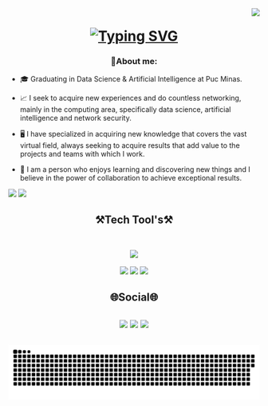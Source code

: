 <img align="right" src="https://visitor-badge.laobi.icu/badge?page_id=pedrinndias.pedrinndias" />
<h1 align="center">
  <a href="https://git.io/typing-svg"><img src="https://readme-typing-svg.demolab.com?font=Fira+Code&size=30&pause=1000&color=F7931D&center=true&width=435&lines=I'm+Pedro+Soares" alt="Typing SVG" /></a>
</h1>



<h3 align="center"> 📌About me: </h3> 

- 🎓 Graduating in Data Science & Artificial Intelligence at Puc Minas.
  
- 📈 I seek to acquire new experiences and do countless networking, mainly in the computing area, specifically data science, artificial intelligence and network security.
  
- 🖥️ I have specialized in acquiring new knowledge that covers the vast virtual field, always seeking to acquire results that add value to the projects and teams with which I work.

- 📔 I am a person who enjoys learning and discovering new things and I believe in the power of collaboration to achieve exceptional results.

</h3> 

<div>
  <img height="150em" src="https://github-readme-stats.vercel.app/api?username=pedrinndias&show_icons=true&theme=great-gatsby&include_all_commits=true&count_private=true" />
  <img height="150em" src=https://github-readme-stats.vercel.app/api/top-langs/?username=pedrinndias&layout=compact&show_icons=true&theme=great-gatsby&include_all_commits=true&count_private=true" />          
</div>

## 

<h2 align="center"> ⚒️Tech Tool's⚒️ </h2>
<br/>
<p align="center">
  <a href="https://skillicons.dev">
    <img src="https://skillicons.dev/icons?i=git,github,md,python,c,cpp,html,js,css" />
  </a>
</p>
<p align="center">
   	<img src="https://img.shields.io/badge/Colab-F9AB00?style=for-the-badge&logo=googlecolab&color=525252"/>  	<img src="https://img.shields.io/badge/PyCharm-000000.svg?&style=for-the-badge&logo=PyCharm&logoColor=white"/> <img src="https://img.shields.io/badge/Kaggle-20BEFF?style=for-the-badge&logo=kaggle&logoColor=white"/>

##

<h2 align="center"> 🌐Social🌐 </h2>
<h2 align="center">
  <div>
    <a href="https://www.linkedin.com/in/pedro-soares-75b515300/" target="_blank"><img src="https://img.shields.io/badge/-LinkedIn-%230077B5?style=for-the-badge&logo=linkedin&logoColor=white" target="_blank"></a> 
    <a href="mailto:pedro3soares@gmail.com"><img src="https://img.shields.io/badge/-Gmail-%23333?style=for-the-badge&logo=gmail&logoColor=white" target="_blank"></a>
      <a href="https://lattes.cnpq.br/8275437573417856"><img src="https://img.shields.io/badge/Resume-FF5722?style=for-the-badge&logo=todoist&logoColor=white" target="_blank)"></a>
  </div>
<h2>

  
</div>

<picture align="center">
  <source media="(prefers-color-scheme: dark)" srcset="https://raw.githubusercontent.com/pedrinndias/pedrinndias/output/github-contribution-grid-snake-dark.svg">
  <source media="(prefers-color-scheme: light)" srcset="https://raw.githubusercontent.com/pedrinndias/pedrinndias/output/github-contribution-grid-snake-dark.svg">
  <img align="center" alt="github contribution grid snake animation" src="https://raw.githubusercontent.com/pedrinndias/pedrinndias/output/github-contribution-grid-snake.svg">
</picture>
